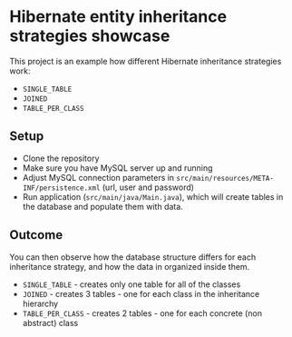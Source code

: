 # Hibernate entity inheritance strategies showcase

This project is an example how different Hibernate inheritance strategies work:
- `SINGLE_TABLE`
- `JOINED`
- `TABLE_PER_CLASS`

## Setup

- Clone the repository
- Make sure you have MySQL server up and running
- Adjust MySQL connection parameters in `src/main/resources/META-INF/persistence.xml` (url, user and password)
- Run application (`src/main/java/Main.java`), which will create tables in the database and populate them with data.

## Outcome

You can then observe how the database structure differs for each inheritance strategy, and how the data in organized inside them.

- `SINGLE_TABLE` - creates only one table for all of the classes
- `JOINED` - creates 3 tables - one for each class in the inheritance hierarchy
- `TABLE_PER_CLASS` - creates 2 tables - one for each concrete (non abstract) class
